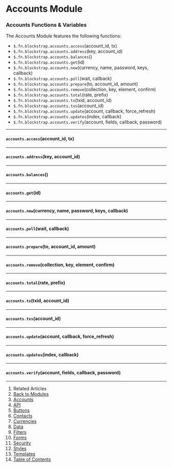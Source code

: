 Accounts Module
===============

### Accounts Functions & Variables

The Accounts Module features the following functions:

* `$.fn.blockstrap.accounts.access`(account_id, tx)
* `$.fn.blockstrap.accounts.address`(key, account_id)
* `$.fn.blockstrap.accounts.balances`()
* `$.fn.blockstrap.accounts.get`(id)
* `$.fn.blockstrap.accounts.new`(currency, name, password, keys, callback)
* `$.fn.blockstrap.accounts.poll`(wait, callback)
* `$.fn.blockstrap.accounts.prepare`(to, account_id, amount)
* `$.fn.blockstrap.accounts.remove`(collection, key, element, confirm)
* `$.fn.blockstrap.accounts.total`(rate, prefix)
* `$.fn.blockstrap.accounts.tx`(txid, account_id)
* `$.fn.blockstrap.accounts.txs`(account_id)
* `$.fn.blockstrap.accounts.update`(account, callback, force_refresh)
* `$.fn.blockstrap.accounts.updates`(index, callback)
* `$.fn.blockstrap.accounts.verify`(account, fields, callback, password)

--------------------------------------------------------------------------------

#### `accounts.access`(account_id, tx)

--------------------------------------------------------------------------------

#### `accounts.address`(key, account_id)

--------------------------------------------------------------------------------

#### `accounts.balances`()

--------------------------------------------------------------------------------

#### `accounts.get`(id)

--------------------------------------------------------------------------------

#### `accounts.new`(currency, name, password, keys, callback)

--------------------------------------------------------------------------------

#### `accounts.poll`(wait, callback)

--------------------------------------------------------------------------------

#### `accounts.prepare`(to, account_id, amount)

--------------------------------------------------------------------------------

#### `accounts.remove`(collection, key, element, confirm)

--------------------------------------------------------------------------------

#### `accounts.total`(rate, prefix)

--------------------------------------------------------------------------------

#### `accounts.tx`(txid, account_id)

--------------------------------------------------------------------------------

#### `accounts.txs`(account_id)

--------------------------------------------------------------------------------

#### `accounts.update`(account, callback, force_refresh)

--------------------------------------------------------------------------------

#### `accounts.updates`(index, callback)

--------------------------------------------------------------------------------

#### `accounts.verify`(account, fields, callback, password)

---

1. Related Articles
2. [Back to Modules](../../modules/)
3. [Accounts](../accounts/)
4. [API](../api/)
5. [Buttons](../buttons/)
6. [Contacts](../contacts/)
7. [Currencies](../currencies/)
8. [Data](../data/)
9. [Filters](../filters/)
10. [Forms](../forms/)
11. [Security](../security/)
12. [Styles](../styles/)
13. [Templates](../templates/)
14. [Table of Contents](../../../)

